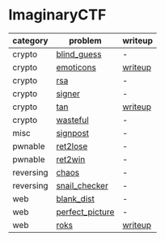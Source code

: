 # ImaginaryCTF

category | problem | writeup
--- | --- | ---
crypto | [blind_guess](crypto/blind_guess) | -
crypto | [emoticons](crypto/emoticons) | [writeup](crypto/emoticons/writeup.md)
crypto | [rsa](crypto/rsa) | -
crypto | [signer](crypto/signer) | -
crypto | [tan](crypto/tan) | [writeup](crypto/tan/writeup.md)
crypto | [wasteful](crypto/wasteful) | -
misc | [signpost](misc/signpost) | -
pwnable | [ret2lose](pwnable/ret2lose) | -
pwnable | [ret2win](pwnable/ret2win) | -
reversing | [chaos](reversing/chaos) | -
reversing | [snail_checker](reversing/snail_checker) | -
web | [blank_dist](web/blank_dist) | -
web | [perfect_picture](web/perfect_picture) | -
web | [roks](web/roks) | [writeup](web/roks/writeup.md)

